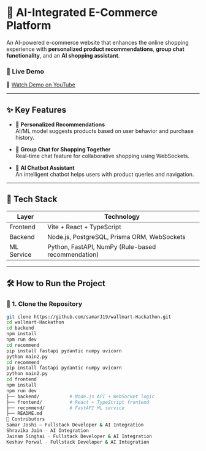 # 🛒 AI-Integrated E-Commerce Platform

An AI-powered e-commerce website that enhances the online shopping experience with **personalized product recommendations**, **group chat functionality**, and an **AI shopping assistant**.

### 🚀 Live Demo
🎥 [Watch Demo on YouTube](https://www.youtube.com/watch?v=NHbwSbYcBcU&pp=ygUNa2VzaGF2IHBvcndhbA%3D%3D)

---

## ✨ Key Features

- 🎯 **Personalized Recommendations**  
  AI/ML model suggests products based on user behavior and purchase history.

- 💬 **Group Chat for Shopping Together**  
  Real-time chat feature for collaborative shopping using WebSockets.

- 🤖 **AI Chatbot Assistant**  
  An intelligent chatbot helps users with product queries and navigation.

---

## 🧠 Tech Stack

| Layer       | Technology                                         |
|-------------|-----------------------------------------------------|
| Frontend    | Vite + React + TypeScript                          |
| Backend     | Node.js, PostgreSQL, Prisma ORM, WebSockets        |
| ML Service  | Python, FastAPI, NumPy (Rule-based recommendation) |

---

## 🛠️ How to Run the Project

### 🔹 1. Clone the Repository
```bash
git clone https://github.com/samarJ19/wallmart-Hackathon.git
cd wallmart-Hackathon
cd backend
npm install
npm run dev
cd recommend
pip install fastapi pydantic numpy uvicorn
python main2.py
cd recommend
pip install fastapi pydantic numpy uvicorn
python main2.py
cd frontend
npm install
npm run dev
├── backend/           # Node.js API + WebSocket logic
├── frontend/          # React + TypeScript frontend
├── recommend/         # FastAPI ML service
├── README.md
🤝 Contributors
Samar Joshi – Fullstack Developer & AI Integration
Shravika Jain - AI Integration 
Jainam Singhai - Fullstack Developer & AI Integration
Keshav Porwal - Fullstack Developer & AI Integration